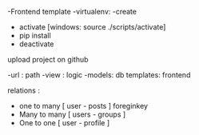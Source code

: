 -Frontend template
-virtualenv:
  -create
  - activate [windows: source ./scripts/activate]
  - pip install
  - deactivate

upload project on github

-url : path
-view : logic
-models: db
templates: frontend



relations : 
  - one to many    [ user - posts ]   foreginkey
  - Many to many   [ users - groups ]
  - One to one     [ user - profile ]